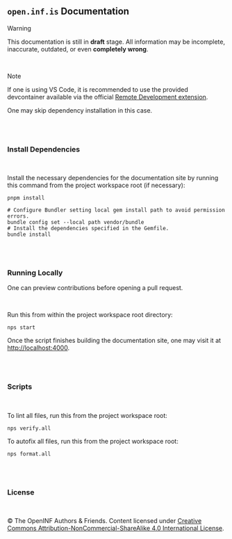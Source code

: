 ## `open.inf.is` Documentation

> [!WARNING]
> This documentation is still in **draft** stage. All information may
> be incomplete, inaccurate, outdated, or even **completely wrong**.

<br />

> [!NOTE]
> If one is using VS Code, it is recommended to use the provided
> devcontainer available via the official [Remote Development extension][].
>
> One may skip dependency installation in this case.

<br /><br />

### Install Dependencies

<br />

Install the necessary dependencies for the documentation site by running this
command from the project workspace root (if necessary):

```console
pnpm install
```

```console
# Configure Bundler setting local gem install path to avoid permission errors.
bundle config set --local path vendor/bundle
# Install the dependencies specified in the Gemfile.
bundle install
```

<br /><br />

### Running Locally

One can preview contributions before opening a pull request.

<br />

Run this from within the project workspace root directory:

```console
nps start
```

Once the script finishes building the documentation site, one may visit it at
<http://localhost:4000>.

<br /><br />

### Scripts

<br />

To lint all files, run this from the project workspace root:

```console
nps verify.all
```

To autofix all files, run this from the project workspace root:

```console
nps format.all
```

<br /><br />

### License

<br />

&copy; The OpenINF Authors &amp; Friends. Content licensed under [Creative
Commons Attribution-NonCommercial-ShareAlike 4.0 International License][].

<!-- LINK DEFINITION LABELS - START -->

[Creative Commons Attribution-NonCommercial-ShareAlike 4.0 International License]:
  https://creativecommons.org/licenses/by-nc-sa/4.0/
[Remote Development extension]:
  https://marketplace.visualstudio.com/items?itemName=ms-vscode-remote.vscode-remote-extensionpack

<!-- LINK DEFINITION LABELS - END -->
